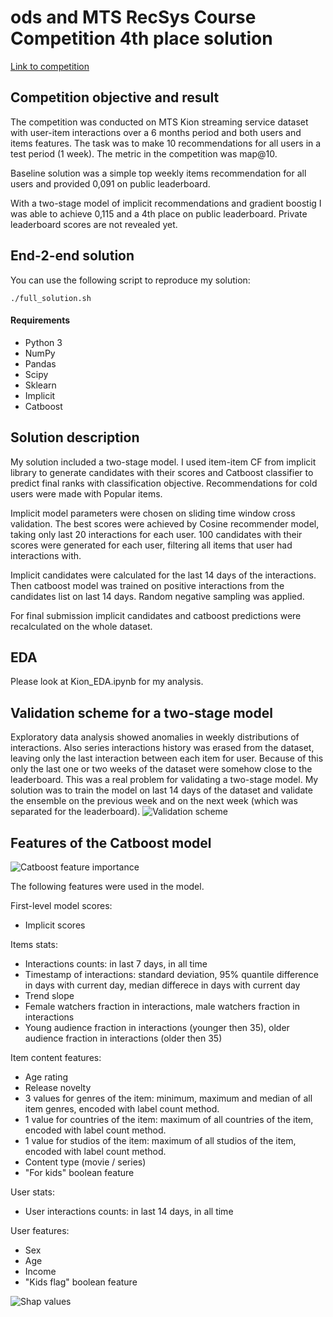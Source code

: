 # ods and MTS RecSys Course Competition 4th place solution

[Link to competition](https://ods.ai/tracks/recsys-course2021/competitions/competition-recsys-21)

## Competition objective and result
The competition was conducted on MTS Kion streaming service dataset with user-item interactions over a 6 months period and both users and items features. The task was to make 10 recommendations for all users in a test period (1 week). The metric in the competition was map@10.

Baseline solution was a simple top weekly items recommendation for all users and provided 0,091 on public leaderboard.

With a two-stage model of implicit recommendations and gradient boostig I was able to achieve 0,115 and a 4th place on public leaderboard. Private leaderboard scores are not revealed yet.

## End-2-end solution
You can use the following script to reproduce my solution:
```
./full_solution.sh
```

#### Requirements

- Python 3
- NumPy
- Pandas
- Scipy
- Sklearn
- Implicit
- Catboost

## Solution description
My solution included a two-stage model. I used item-item CF from implicit library to generate candidates with their scores and Catboost classifier to predict final ranks with classification objective. Recommendations for cold users were made with Popular items.

Implicit model parameters were chosen on sliding time window cross validation. The best scores were achieved by Cosine recommender model, taking only last 20 interactions for each user. 100 candidates with their scores were generated for each user, filtering all items that user had interactions with.

Implicit candidates were calculated for the last 14 days of the interactions. Then catboost model was trained on positive interactions from the candidates list on last 14 days. Random negative sampling was applied.

For final submission implicit candidates and catboost predictions were recalculated on the whole dataset.

## EDA
Please look at Kion_EDA.ipynb for my analysis.

## Validation scheme for a two-stage model
Exploratory data analysis showed anomalies in weekly distributions of interactions. Also series interactions history was erased from the dataset, leaving only the last interaction between each item for user. Because of this only the last one or two weeks of the dataset were somehow close to the leaderboard. This was a real problem for validating a two-stage model. My solution was to train the model on last 14 days of the dataset and validate the ensemble on the previous week and on the next week (which was separated for the leaderboard).
![Validation scheme](https://github.com/blondered/ods_MTS_RecSys_Challenge_solution/blob/58c06a578e08947a2c6fa08edcc117e7e34b7f73/pics/val_scheme.jpg)

## Features of the Catboost model
![Catboost feature importance](https://github.com/blondered/ods_MTS_RecSys_Challenge_solution/blob/94aa9527850b738de36f7faf89c5201b6c104845/pics/feature_importance.png)

The following features were used in the model.

First-level model scores:
- Implicit scores

Items stats:
- Interactions counts: in last 7 days, in all time
- Timestamp of interactions: standard deviation, 95% quantile difference in days with current day, median differece in days with current day
- Trend slope
- Female watchers fraction in interactions, male watchers fraction in interactions
- Young audience fraction in interactions (younger then 35), older audience fraction in interactions (older then 35)

Item content features:
- Age rating
- Release novelty
- 3 values for genres of the item: minimum, maximum and median of all item genres, encoded with label count method.
- 1 value for countries of the item: maximum of all countries of the item, encoded with label count method.
- 1 value for studios of the item: maximum of all studios of the item, encoded with label count method.
- Content type (movie / series)
- "For kids" boolean feature

User stats:
- User interactions counts: in last 14 days, in all time

User features:
- Sex
- Age
- Income
- "Kids flag" boolean feature

![Shap values](https://github.com/blondered/ods_MTS_RecSys_Challenge_solution/blob/63a4ef4968c0bca35ecedacde436e00507c6d6aa/pics/shap_values.png)

